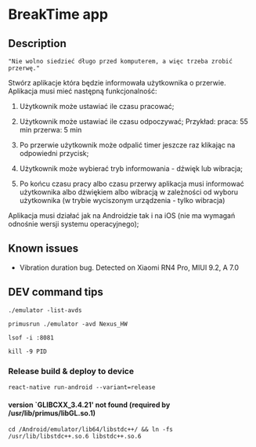 # BreakTime app

## Description

`"Nie wolno siedzieć długo przed komputerem, a więc trzeba zrobić przerwę."`

Stwórz aplikacje która będzie informowała użytkownika o przerwie. Aplikacja musi mieć następną funkcjonalność:

1. Użytkownik może ustawiać ile czasu pracować;
2. Użytkownik może ustawiać ile czasu odpoczywać;
   Przykład:
   praca: 55 min
   przerwa: 5 min

3. Po przerwie użytkownik może odpalić timer jeszcze raz klikając na odpowiedni przycisk;
4. Użytkownik może wybierać tryb informowania - dźwięk lub wibracja;
5. Po końcu czasu pracy albo czasu przerwy aplikacja musi informować użytkownika albo dźwiękiem albo wibracją w zależności od wyboru użytkownika (w trybie wyciszonym urządzenia - tylko wibracja)

Aplikacja musi działać jak na Androidzie tak i na iOS (nie ma wymagań odnośnie wersji systemu operacyjnego);

## Known issues

* Vibration duration bug. Detected on Xiaomi RN4 Pro, MIUI 9.2, A 7.0

## DEV command tips

`./emulator -list-avds`

`primusrun ./emulator -avd Nexus_HW`

`lsof -i :8081`

`kill -9 PID`

### Release build & deploy to device

`react-native run-android --variant=release`

#### version `GLIBCXX_3.4.21' not found (required by /usr/lib/primus/libGL.so.1)

`cd /Android/emulator/lib64/libstdc++/ && ln -fs /usr/lib/libstdc++.so.6 libstdc++.so.6`
